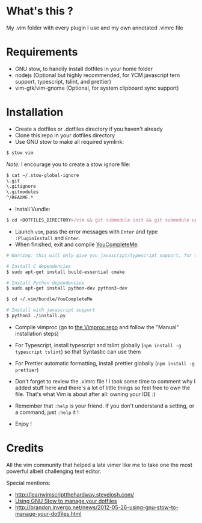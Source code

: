 # What's this ?
My .vim folder with every plugin I use and my own annotated .vimrc file

# Requirements

- GNU stow, to handily install dotfiles in your home folder
- nodejs (Optional but highly recommended, for YCM javascript tern support, typescript, tslint, and prettier)
- vim-gtk/vim-gnome (Optional, for system clipboard sync support)

# Installation
- Create a dotfiles or .dotfiles directory if you haven't already
- Clone this repo in your dotfiles directory
- Use GNU stow to make all required symlink:

```bash
$ stow vim
```

*Note:* I encourage you to create a stow ignore file:
```bash
$ cat ~/.stow-global-ignore
\.git
\.gitignore
\.gitmodules
^/README.*
```

- Install Vundle:
```javascript
$ cd <DOTFILES_DIRECTORY>/vim && git submodule init && git submodule update
```

- Launch `vim`, pass the error messages with `Enter` and type `:PluginInstall` and `Enter`.
- When finished, exit and compile [YouCompleteMe](https://github.com/Valloric/YouCompleteMe):

```bash
# Warning: this will only give you javascript/typescript support, for other options go to the YouCompleteMe repo for explanations

# Install C dependencies
$ sudo apt-get install build-essential cmake

# Install Python dependencies
$ sudo apt-get install python-dev python3-dev

$ cd ~/.vim/bundle/YouCompleteMe

# Install with javascript support
$ python3 ./install.py
```

- Compile vimproc (go to [the Vimproc repo](https://github.com/Shougo/vimproc.vim) and follow the "Manual" installation steps)

- For Typescript, install typescript and tslint globally (`npm install -g typescript tslint`) so that Syntastic can use them

- For Prettier automatic formatting, install prettier globally (`npm install -g prettier`)

- Don't forget to review the .vimrc file ! I took some time to comment why I added stuff here and there's a lot of little things so feel free to own the file. That's what Vim is about after all: owning your IDE :)

- Remember that `:help` is your friend. If you don't understand a setting, or a command, just `:help` it !

- Enjoy !

# Credits

All the vim community that helped a late vimer like me to take one the most
powerful albeit challenging text editor.

Special mentions:

- http://learnvimscriptthehardway.stevelosh.com/
- [Using GNU Stow to manage your dotfiles](http://brandon.invergo.net/news/2012-05-26-using-gnu-stow-to-manage-your-dotfiles.html)
- http://brandon.invergo.net/news/2012-05-26-using-gnu-stow-to-manage-your-dotfiles.html
